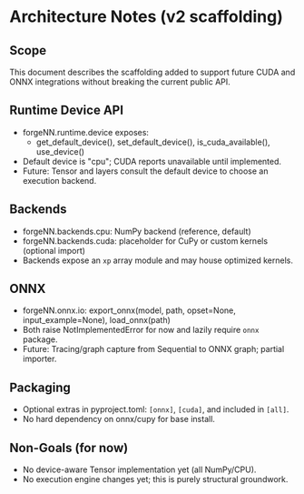 Architecture Notes (v2 scaffolding)
===================================

Scope
-----
This document describes the scaffolding added to support future CUDA and ONNX
integrations without breaking the current public API.

Runtime Device API
------------------
- forgeNN.runtime.device exposes:
  - get_default_device(), set_default_device(), is_cuda_available(), use_device()
- Default device is "cpu"; CUDA reports unavailable until implemented.
- Future: Tensor and layers consult the default device to choose an execution backend.

Backends
--------
- forgeNN.backends.cpu: NumPy backend (reference, default)
- forgeNN.backends.cuda: placeholder for CuPy or custom kernels (optional import)
- Backends expose an `xp` array module and may house optimized kernels.

ONNX
----
- forgeNN.onnx.io: export_onnx(model, path, opset=None, input_example=None), load_onnx(path)
- Both raise NotImplementedError for now and lazily require `onnx` package.
- Future: Tracing/graph capture from Sequential to ONNX graph; partial importer.

Packaging
---------
- Optional extras in pyproject.toml: `[onnx]`, `[cuda]`, and included in `[all]`.
- No hard dependency on onnx/cupy for base install.

Non-Goals (for now)
-------------------
- No device-aware Tensor implementation yet (all NumPy/CPU).
- No execution engine changes yet; this is purely structural groundwork.
